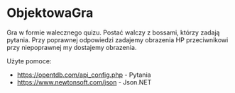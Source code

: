 # ObjektowaGra

Gra w formie walecznego quizu.
Postać walczy z bossami, którzy zadają pytania. 
Przy poprawnej odpowiedzi zadajemy obrazenia HP przeciwnikowi przy niepoprawnej my dostajemy obrazenia.


Użyte pomoce:
- https://opentdb.com/api_config.php - Pytania
- https://www.newtonsoft.com/json - Json.NET 

